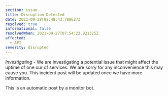 ```yaml
---
section: issue
title: Disruption Detected
date: 2021-09-28T08:48:43.788627Z
resolved: true
informational: false
resolvedWhen: 2021-09-27T07:54:23.821325Z
affected:
  - API
severity: disrupted
---
```

*Investigating* - We are investigating a potential issue that might affect the uptime of one our of services. We are sorry for any inconvenience this may cause you. This incident post will be updated once we have more information.

This is an automatic post by a monitor bot.
        